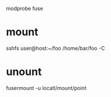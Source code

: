 modprobe fuse
# mount
sshfs user@host:~/foo /home/bar/foo -C
# unount
fusermount -u locatl/mount/point
